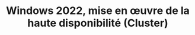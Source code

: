 ---
layout: "formation.njk"
tag: "plan"
title: "Windows 2022, mise en œuvre de la haute disponibilité (Cluster)"
description: "- Comprendre les principes du clustering pour les principaux rôles de Windows Server 2022. 
 
- Vous effectuerez la mise en place de clusters applicatifs, de clusters Hyper-V, du Network Load Balancing et aborderez également la maintenance et le dépannage de clusters.
"
objectifs: "- Mettre en œuvre les mécanismes de clustering sous Windows Server 2022

- Mettre en place des clusters applicatifs

- Mettre en place des clusters Hyper-V

- Mettre en œuvre le Network Load Balancing (NLB)"
Public concerné: "Techniciens, administrateurs et ingénieurs systèmes et réseaux."
prerequis: "Bonnes connaissances de la gestion de serveurs Windows.  "
methode: "- Le formateur évalue la progression pédagogique du participant tout au long de la formation au moyen de QCM, mises en situation, travaux pratiques…  

- Le participant complète également un test de positionnement en amont et en aval pour valider les compétences acquises. "
duree: "3 jours"
tarif: "2080 € H.T."
sections:
  - titre: "Présentation et concept"
    sousPoints:
        - "Le Failover Cluster et le Network Load Balancing"
        - "Principes et rôle des clusters"
        - "Définitions du quorum"
        - "Présentation des géo-clusters multi-sites"
  - titre:   "Stockages et réseaux en environnement de cluster"
    sousPoints:
        - "Stockage : baie de disques JBOD, SAN, NAS, iSCSI"
        - "Déployer les pools de stockages"
        - "Déployer un stockage ISCSI"
        - "Gestion des disques du cluster et du quorum"
        - "Présentation du volume partagé de cluster"
        - "Comprendre le réseau en environnement cluster : réseau public, privé ou de stockage"
        - "Gestion de l’adressage et du nommage DNS"
  - titre:   "Configuration matérielles et logicielles"
    sousPoints:
        - "prerequis matériel. Vérifications initiales"
        - "Validation du réseau pour la mise en cluster"
        - "Vérification des prerequis système"
  - titre:   "Mise en place de clusters applicatifs"
    sousPoints:
        - "Concept de cluster système et de cluster applicatif"
        - "Installation de la fonction cluster et tests post-installation"
        - "Configuration des différentes ressources d'un cluster"
        - "Mettre en œuvre des clusters pour des rôles Windows"
        - "Les clusters SOFS"
  - titre:   "Mise en œuvre de clusters Hyper-V"
    sousPoints:
        - "Intérêt des clusters Hyper-V"
        - "Fonctionnement d'Hyper-V en cluster"
        - "Prérequis pour les clusters Hyper-V"
        - "Déployer un cluster Hyper-V"
        - "Mise en œuvre de machines virtuelles Hyper-V hautement disponibles"
        - "Migration à chaud"
  - titre:   "Mise en place du Network Load Balancing"
    sousPoints:
        - "Présentation de Network Load Balancing"
        - "Usages et applications utilisant le NLB"
        - "Installation et paramétrage du NLB"
  - titre:   "La maintenance et le dépannage de cluster"
    sousPoints:
        - "Déployer les mises à jour sur un cluster (Cluster Aware Updating)"
        - "Outils de surveillance des clusters Windows"
        - "Procédures de dépannage. Récupération d'urgence"
        - "Sauvegarder et restaurer les clusters HA"
        - "Migrer un cluster vers une version ultérieure de Windows"
---